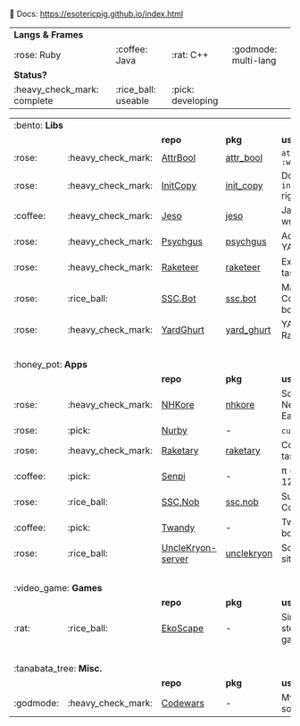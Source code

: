 :scroll: Docs: https://esotericpig.github.io/index.html

<table>

<tr><td colspan="4"><b>Langs &amp; Frames</b></td></tr>
<tr><td>:rose: Ruby</td><td>:coffee: Java</td><td>:rat: C++</td><td>:godmode: multi-lang</td></tr>

<tr><td colspan="4"><b>Status?</b></td></tr>
<tr><td>:heavy_check_mark: complete</td><td>:rice_ball: useable</td><td>:pick: developing</td><td>&nbsp;</td></tr>

</table>

<table>

<tr><td colspan="6">:bento: <b>Libs</b></td></tr>
<tr><td><b>&nbsp;</b></td><td><b>&nbsp;</b></td><td><b>repo</b></td><td><b>pkg</b></td><td><b>use</b></td><td><b>doc</b></td></tr>
<tr><td>:rose:</td><td>:heavy_check_mark:</td><td><a href="https://github.com/esotericpig/attr_bool">AttrBool</a></td><td><a href="https://rubygems.org/gems/attr_bool">attr_bool</a></td><td><code>attr_accessor? :winning</code></td><td><a href="https://rubydoc.info/github/esotericpig/attr_bool">RubyDoc.info</a></td></tr>
<tr><td>:rose:</td><td>:heavy_check_mark:</td><td><a href="https://github.com/esotericpig/init_copy">InitCopy</a></td><td><a href="https://rubygems.org/gems/init_copy">init_copy</a></td><td>Do <code>initialize_copy</code> right.</td><td><a href="https://rubydoc.info/github/esotericpig/init_copy">RubyDoc.info</a></td></tr>
<tr><td>:coffee:</td><td>:heavy_check_mark:</td><td><a href="https://github.com/esotericpig/jeso">Jeso</a></td><td><a href="https://github.com/esotericpig/jeso/packages/">jeso</a></td><td> Java utils (<code>Robot</code> wrapper).</td><td><a href="https://github.com/esotericpig/jeso#readme">Readme</a></td></tr>
<tr><td>:rose:</td><td>:heavy_check_mark:</td><td><a href="https://github.com/esotericpig/psychgus">Psychgus</a></td><td><a href="https://rubygems.org/gems/psychgus">psychgus</a></td><td>Add style to YAML.</td><td><a href="https://esotericpig.github.io/docs/psychgus/yardoc">GitHub.io</a></td></tr>
<tr><td>:rose:</td><td>:heavy_check_mark:</td><td><a href="https://github.com/esotericpig/raketeer">Raketeer</a></td><td><a href="https://rubygems.org/gems/raketeer">raketeer</a></td><td>Extra Rake tasks.</td><td><a href="https://rubydoc.info/github/esotericpig/raketeer">RubyDoc.info</a></td></tr>
<tr><td>:rose:</td><td>:rice_ball:</td><td><a href="https://github.com/esotericpig/ssc.bot">SSC.Bot</a></td><td><a href="https://rubygems.org/gems/ssc.bot">ssc.bot</a></td><td>Make Subspace Continuum bots.</td><td><a href="https://rubydoc.info/github/esotericpig/ssc.bot">RubyDoc.info</a></td></tr>
<tr><td>:rose:</td><td>:heavy_check_mark:</td><td><a href="https://github.com/esotericpig/yard_ghurt">YardGhurt</a></td><td><a href="https://rubygems.org/gems/yard_ghurt">yard_ghurt</a></td><td>YARDoc GitHub Rake tasks.</td><td><a href="https://esotericpig.github.io/docs/yard_ghurt/yardoc">GitHub.io</a></td></tr>
<tr><td colspan="6">&nbsp;</td></tr>

<tr><td colspan="6">:honey_pot: <b>Apps</b></td></tr>
<tr><td><b>&nbsp;</b></td><td><b>&nbsp;</b></td><td><b>repo</b></td><td><b>pkg</b></td><td><b>use</b></td><td><b>doc</b></td></tr>
<tr><td>:rose:</td><td>:heavy_check_mark:</td><td><a href="https://github.com/esotericpig/nhkore">NHKore</a></td><td><a href="https://rubygems.org/gems/nhkore">nhkore</a></td><td>Scrape NHK News Web Easy.</td><td><a href="https://rubydoc.info/github/esotericpig/nhkore">RubyDoc.info</a></td></tr>
<tr><td>:rose:</td><td>:pick:</td><td><a href="https://github.com/esotericpig/nurby">Nurby</a></td><td>-</td><td><code>curl</code>-like app.</td><td>-</td></tr>
<tr><td>:rose:</td><td>:heavy_check_mark:</td><td><a href="https://github.com/esotericpig/raketary">Raketary</a></td><td><a href="https://rubygems.org/gems/raketary">raketary</a></td><td>Common Rake tasks.</td><td><a href="https://rubydoc.info/github/esotericpig/raketary">RubyDoc.info</a></td></tr>
<tr><td>:coffee:</td><td>:pick:</td><td><a href="https://github.com/esotericpig/senpi">Senpi</a></td><td>-</td><td>π (pi) in base 12.</td><td><a href="https://github.com/esotericpig/senpi#readme">Readme</a></td></tr>
<tr><td>:rose:</td><td>:rice_ball:</td><td><a href="https://github.com/esotericpig/ssc.nob">SSC.Nob</a></td><td><a href="https://rubygems.org/gems/ssc.nob">ssc.nob</a></td><td>Subspace Continuum bot.</td><td><a href="https://rubydoc.info/github/esotericpig/ssc.nob">RubyDoc.info</a></td></tr>
<tr><td>:coffee:</td><td>:pick:</td><td><a href="https://github.com/esotericpig/twandy">Twandy</a></td><td>-</td><td>Twitch Plays bot.</td><td><a href="https://github.com/esotericpig/twandy#readme">Readme</a></td></tr>
<tr><td>:rose:</td><td>:rice_ball:</td><td><a href="https://github.com/esotericpig/UncleKryon-server">UncleKryon-server</a></td><td><a href="https://rubygems.org/gems/unclekryon">unclekryon</a></td><td>Scrape Kryon sites.</td><td>-</td></tr>
<tr><td colspan="6">&nbsp;</td></tr>

<tr><td colspan="6">:video_game: <b>Games</b></td></tr>
<tr><td><b>&nbsp;</b></td><td><b>&nbsp;</b></td><td><b>repo</b></td><td><b>pkg</b></td><td><b>use</b></td><td><b>doc</b></td></tr>
<tr><td>:rat:</td><td>:rice_ball:</td><td><a href="https://github.com/esotericpig/EkoScape">EkoScape</a></td><td>-</td><td>Simple 3D step-based game in SDL.</td><td>-</td></tr>
<tr><td colspan="6">&nbsp;</td></tr>

<tr><td colspan="6">:tanabata_tree: <b>Misc.</b></td></tr>
<tr><td><b>&nbsp;</b></td><td><b>&nbsp;</b></td><td><b>repo</b></td><td><b>pkg</b></td><td><b>use</b></td><td><b>doc</b></td></tr>
<tr><td>:godmode:</td><td>:heavy_check_mark:</td><td><a href="https://github.com/esotericpig/codewars">Codewars</a></td><td>-</td><td>My Codewars solutions.</td><td>-</td></tr>

</table>
